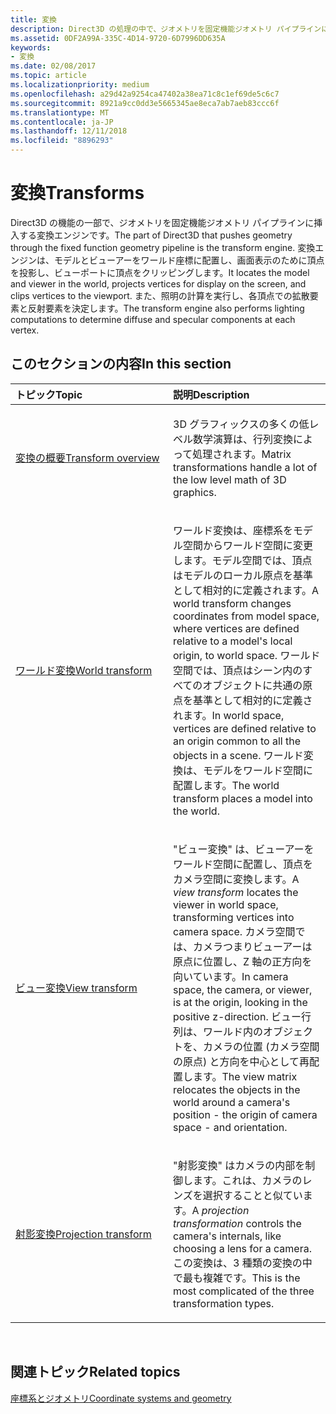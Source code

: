 ```yaml
---
title: 変換
description: Direct3D の処理の中で、ジオメトリを固定機能ジオメトリ パイプラインに通す部分を担うのが変換エンジンです。
ms.assetid: 0DF2A99A-335C-4D14-9720-6D7996DD635A
keywords:
- 変換
ms.date: 02/08/2017
ms.topic: article
ms.localizationpriority: medium
ms.openlocfilehash: a29d42a9254ca47402a38ea71c8c1ef69de5c6c7
ms.sourcegitcommit: 8921a9cc0dd3e5665345ae8eca7ab7aeb83ccc6f
ms.translationtype: MT
ms.contentlocale: ja-JP
ms.lasthandoff: 12/11/2018
ms.locfileid: "8896293"
---
```

# <a name="transforms"></a><span data-ttu-id="fe6c1-104">変換</span><span class="sxs-lookup"><span data-stu-id="fe6c1-104">Transforms</span></span>


<span data-ttu-id="fe6c1-105">Direct3D の機能の一部で、ジオメトリを固定機能ジオメトリ パイプラインに挿入する変換エンジンです。</span><span class="sxs-lookup"><span data-stu-id="fe6c1-105">The part of Direct3D that pushes geometry through the fixed function geometry pipeline is the transform engine.</span></span> <span data-ttu-id="fe6c1-106">変換エンジンは、モデルとビューアーをワールド座標に配置し、画面表示のために頂点を投影し、ビューポートに頂点をクリッピングします。</span><span class="sxs-lookup"><span data-stu-id="fe6c1-106">It locates the model and viewer in the world, projects vertices for display on the screen, and clips vertices to the viewport.</span></span> <span data-ttu-id="fe6c1-107">また、照明の計算を実行し、各頂点での拡散要素と反射要素を決定します。</span><span class="sxs-lookup"><span data-stu-id="fe6c1-107">The transform engine also performs lighting computations to determine diffuse and specular components at each vertex.</span></span>

## <a name="span-idin-this-sectionspanin-this-section"></a><span data-ttu-id="fe6c1-108"><span id="in-this-section"></span>このセクションの内容</span><span class="sxs-lookup"><span data-stu-id="fe6c1-108"><span id="in-this-section"></span>In this section</span></span>


<table>
<colgroup>
<col width="50%" />
<col width="50%" />
</colgroup>
<thead>
<tr class="header">
<th align="left"><span data-ttu-id="fe6c1-109">トピック</span><span class="sxs-lookup"><span data-stu-id="fe6c1-109">Topic</span></span></th>
<th align="left"><span data-ttu-id="fe6c1-110">説明</span><span class="sxs-lookup"><span data-stu-id="fe6c1-110">Description</span></span></th>
</tr>
</thead>
<tbody>
<tr class="odd">
<td align="left"><p><a href="transform-overview.md"><span data-ttu-id="fe6c1-111">変換の概要</span><span class="sxs-lookup"><span data-stu-id="fe6c1-111">Transform overview</span></span></a></p></td>
<td align="left"><p><span data-ttu-id="fe6c1-112">3D グラフィックスの多くの低レベル数学演算は、行列変換によって処理されます。</span><span class="sxs-lookup"><span data-stu-id="fe6c1-112">Matrix transformations handle a lot of the low level math of 3D graphics.</span></span></p></td>
</tr>
<tr class="even">
<td align="left"><p><a href="world-transform.md"><span data-ttu-id="fe6c1-113">ワールド変換</span><span class="sxs-lookup"><span data-stu-id="fe6c1-113">World transform</span></span></a></p></td>
<td align="left"><p><span data-ttu-id="fe6c1-114">ワールド変換は、座標系をモデル空間からワールド空間に変更します。モデル空間では、頂点はモデルのローカル原点を基準として相対的に定義されます。</span><span class="sxs-lookup"><span data-stu-id="fe6c1-114">A world transform changes coordinates from model space, where vertices are defined relative to a model's local origin, to world space.</span></span> <span data-ttu-id="fe6c1-115">ワールド空間では、頂点はシーン内のすべてのオブジェクトに共通の原点を基準として相対的に定義されます。</span><span class="sxs-lookup"><span data-stu-id="fe6c1-115">In world space, vertices are defined relative to an origin common to all the objects in a scene.</span></span> <span data-ttu-id="fe6c1-116">ワールド変換は、モデルをワールド空間に配置します。</span><span class="sxs-lookup"><span data-stu-id="fe6c1-116">The world transform places a model into the world.</span></span></p></td>
</tr>
<tr class="odd">
<td align="left"><p><a href="view-transform.md"><span data-ttu-id="fe6c1-117">ビュー変換</span><span class="sxs-lookup"><span data-stu-id="fe6c1-117">View transform</span></span></a></p></td>
<td align="left"><p><span data-ttu-id="fe6c1-118">"ビュー変換"<em></em> は、ビューアーをワールド空間に配置し、頂点をカメラ空間に変換します。</span><span class="sxs-lookup"><span data-stu-id="fe6c1-118">A <em>view transform</em> locates the viewer in world space, transforming vertices into camera space.</span></span> <span data-ttu-id="fe6c1-119">カメラ空間では、カメラつまりビューアーは原点に位置し、Z 軸の正方向を向いています。</span><span class="sxs-lookup"><span data-stu-id="fe6c1-119">In camera space, the camera, or viewer, is at the origin, looking in the positive z-direction.</span></span> <span data-ttu-id="fe6c1-120">ビュー行列は、ワールド内のオブジェクトを、カメラの位置 (カメラ空間の原点) と方向を中心として再配置します。</span><span class="sxs-lookup"><span data-stu-id="fe6c1-120">The view matrix relocates the objects in the world around a camera's position - the origin of camera space - and orientation.</span></span></p></td>
</tr>
<tr class="even">
<td align="left"><p><a href="projection-transform.md"><span data-ttu-id="fe6c1-121">射影変換</span><span class="sxs-lookup"><span data-stu-id="fe6c1-121">Projection transform</span></span></a></p></td>
<td align="left"><p><span data-ttu-id="fe6c1-122">"射影変換"<em></em> はカメラの内部を制御します。これは、カメラのレンズを選択することと似ています。</span><span class="sxs-lookup"><span data-stu-id="fe6c1-122">A <em>projection transformation</em> controls the camera's internals, like choosing a lens for a camera.</span></span> <span data-ttu-id="fe6c1-123">この変換は、3 種類の変換の中で最も複雑です。</span><span class="sxs-lookup"><span data-stu-id="fe6c1-123">This is the most complicated of the three transformation types.</span></span></p></td>
</tr>
</tbody>
</table>

 

## <a name="span-idrelated-topicsspanrelated-topics"></a><span data-ttu-id="fe6c1-124"><span id="related-topics"></span>関連トピック</span><span class="sxs-lookup"><span data-stu-id="fe6c1-124"><span id="related-topics"></span>Related topics</span></span>


[<span data-ttu-id="fe6c1-125">座標系とジオメトリ</span><span class="sxs-lookup"><span data-stu-id="fe6c1-125">Coordinate systems and geometry</span></span>](coordinate-systems-and-geometry.md)

 

 




